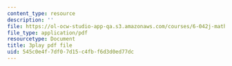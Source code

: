 ```yaml
---
content_type: resource
description: ''
file: https://ol-ocw-studio-app-qa.s3.amazonaws.com/courses/6-042j-mathematics-for-computer-science-fall-2010/545c0e4f7df07d15c4fbf6d3d0ed77dc_09yIb3VHhMI.pdf
file_type: application/pdf
resourcetype: Document
title: 3play pdf file
uid: 545c0e4f-7df0-7d15-c4fb-f6d3d0ed77dc
---
```


